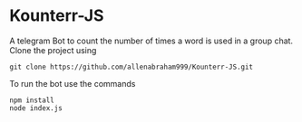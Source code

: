 # Kounterr-JS
A telegram Bot to count the number of times a word is used in a group chat.
Clone the project using 
```
git clone https://github.com/allenabraham999/Kounterr-JS.git
```

To run the bot use the commands
```
npm install
node index.js
```

